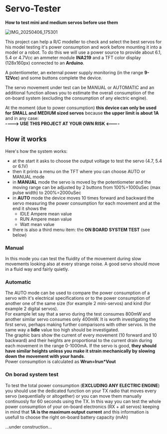 # Servo-Tester
**How to test mini and medium servos before use them**

![IMG_20250406_175301](https://github.com/user-attachments/assets/84dcd452-6d03-485d-880f-48bf342956b9)

This project can help a R/C modeller to check and select the best servos for his model testing it's power consumption and work before mounting it into a model or a robot.
To do this we will use a power source to provide about 6.1, 5.4 or 4.7Vcc an ammeter module **INA219** and a TFT color display (128x160px) connected to an **Arduino**.

A potentiometer, an external power supply monitoring (in the range **9-12Vcc**) and some buttons complete the device.

The servo movement under test can be MANUAL or AUTOMATIC and an additional function allows you to estimate the overall consumption of the on-board system (excluding the consumption of any electric engine).

At the moment (due to power consumption) **this device can only be used for SMALL and MEDIUM sized servos** because **the upper limit is about 1A** and in any case:  
**----> USE THIS PROJECT AT YOUR OWN RISK <----**

## How it works
Here's how the system works:

- at the start it asks to choose the output voltage to test the servo (4.7, 5.4 or 6.1V)
- then it prints a menu on the TFT where you can choose AUTO or MANUAL mode 
- in **MANUAL** mode the servo is moved by the potentiometer and the moving range can be adjusted by 2 buttons from 100%=1000uSec (max pulse width) to 200%=2000uSec  
- in **AUTO** mode the device moves 10 times forward and backward the servo measuring the power consumption for each movement and at the end it shows the
  - IDLE Ampere mean value
  - RUN Ampere mean value
  - Watt mean value 
- there is also a third menu item: the **ON BOARD SYSTEM TEST** (see below)

### Manual
In this mode you can test the fluidity of the movement during slow movements looking also at every strange noise. A good servo should move in a fluid way and fairly quietly.
### Automatic
The AUTO mode can be used to compare the power consumption of a servo with it's electrical specifications or to the power consumption of another one of the same size (for example 2 mini-servos) and kind (for example 2 digital servos).\
For example let say that a servo during the test consumes 800mW and another similar servo consumes only 400mW. It is worth investigating the first servo, perhaps making further comparisons with other servos. In the same way a **Iidle** value too high should be investigated.\
The graphic bars show the current of every movement (10 forward and 10 backward) and their heights are proportional to the current drain during each movement in the range 0-1000mA. If the servo is good, **they should have similar heights unless you make it strain mechanically by slowing down the movement with your hands**.\
Power consumption is calculated as **Wrun=Irun*Vout**
### On borad system test
To test the total power consumption (**EXCLUDING ANY ELECTRIC ENGINE**) you should use the dedicated function on your TX radio that moves every servo (sequentlially or altogether) or you can move them manually continuosly for 60 seconds using the TX. In this way you can test the whole power consumption of your on-board electronics (RX + all servos) keeping in mind that **1A is the maximum output current** and this information is usefull to choose the right on-board battery capacity (mAh)
 
  






...under construction...

